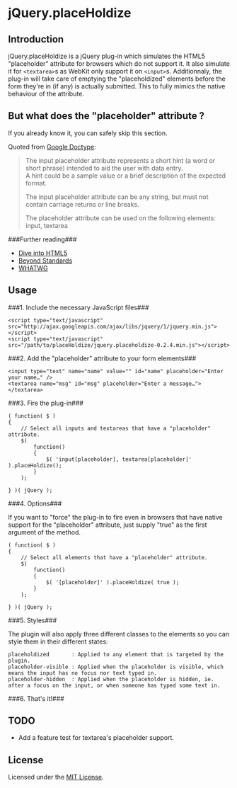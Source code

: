 jQuery.placeHoldize
===================

Introduction
------------

jQuery.placeHoldize is a jQuery plug-in which simulates
the HTML5 "placeholder" attribute for browsers which do not support it.
It also simulate it for `<textarea>`s as WebKit only support it on `<input>`s.
Additionnaly, the plug-in will take care of emptying the "placeholdized" elements
before the form they're in (if any) is actually submitted. This to fully mimics
the native behaviour of the attribute.

But what does the "placeholder" attribute ?
-------------------------------------------

If you already know it, you can safely skip this section.

Quoted from [Google Doctype](http://code.google.com/p/doctype/wiki/InputPlaceholderAttribute):
> The input placeholder attribute represents a short hint (a word or short phrase)
> intended to aid the user with data entry.  
> A hint could be a sample value or a brief description of the expected format.
>
> The input placeholder attribute can be any string, but must not contain carriage returns or line breaks.
> 
> The placeholder attribute can be used on the following elements: input, textarea

###Further reading###

* [Dive into HTML5](http://diveintohtml5.org/forms.html#placeholder)
* [Beyond Standards](http://www.beyondstandards.com/archives/input-placeholders/)
* [WHATWG](http://www.whatwg.org/specs/web-apps/current-work/multipage/common-input-element-attributes.html#the-placeholder-attribute)

Usage
-----

###1. Include the necessary JavaScript files###

    <script type="text/javascript" src="http://ajax.googleapis.com/ajax/libs/jquery/1/jquery.min.js"></script>
    <script type="text/javascript" src="/path/to/placeHoldize/jquery.placeholdize-0.2.4.min.js"></script>

###2. Add the "placeholder" attribute to your form elements###

    <input type="text" name="name" value="" id="name" placeholder="Enter your name…" />
    <textarea name="msg" id="msg" placeholder="Enter a message…"></textarea>

###3. Fire the plug-in###

    ( function( $ )
    {
        // Select all inputs and textareas that have a "placeholder" attribute.
        $(
            function()
            {
                $( 'input[placeholder], textarea[placeholder]' ).placeHoldize();
            }
        );
    
    } )( jQuery );

###4. Options###

If you want to "force" the plug-in to fire even in browsers that have native support for the "placeholder" attribute, just supply "true" as the first argument of the method.

    ( function( $ )
    {
        // Select all elements that have a "placeholder" attribute.
        $(
            function()
            {
                $( '[placeholder]' ).placeHoldize( true );
            } 
        );
    
    } )( jQuery );

###5. Styles###

The plugin will also apply three different classes to the elements so you can style them in their different states:

    placeholdized       : Applied to any element that is targeted by the plugin.
    placeholder-visible : Applied when the placeholder is visible, which means the input has no focus nor text typed in.
    placeholder-hidden  : Applied when the placeholder is hidden, ie. after a focus on the input, or when someone has typed some text in.

###6. That's it!###

TODO
----

* Add a feature test for textarea's placeholder support.

License
-------

Licensed under the [MIT License](http://www.opensource.org/licenses/mit-license.php).
